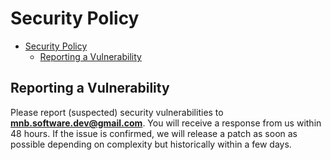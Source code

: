 # Security Policy

- [Security Policy](#security-policy)
  - [Reporting a Vulnerability](#reporting-a-vulnerability)

## Reporting a Vulnerability

Please report (suspected) security vulnerabilities to
**[mnb.software.dev@gmail.com](mailto:mnb.software.dev@gmail.com)**. You will receive a response from
us within 48 hours. If the issue is confirmed, we will release a patch as soon
as possible depending on complexity but historically within a few days.
